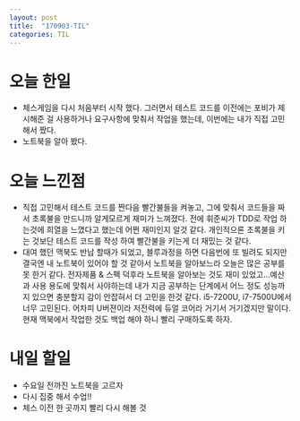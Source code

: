 ```yaml
---
layout: post
title:  "170903-TIL"
categories: TIL
---
```

오늘 한일
========
- 체스게임을 다시 처음부터 시작 했다. 그러면서 테스트 코드를 이전에는 포비가 제시해준 걸 사용하거나 요구사항에 맞춰서 작업을 했는데, 이번에는 내가 직접 고민해서 짰다.
- 노트북을 알아 봤다.

오늘 느낀점
=========
- 직접 고민해서 테스트 코드를 짠다음 빨간불들을 켜놓고, 그에 맞춰서 코드들을 짜서 초록불을 만드니까 알게모르게 재미가 느껴졌다. 전에 휘준씨가 TDD로 작업 하는것에 희열을 느꼈다고 했는데 어쩐 재미인지 알것 같다. 개인적으론 초록불을 키는 것보단 테스트 코드를 작성 하여 빨간불을 키는게 더 재밌는 것 같다.
- 대여 했던 맥북도 반납 할때가 되었고, 블루과정을 하면 다음번에 또 빌려도 되지만 결국엔 내 노트북이 있어야 할 것 같아서 노트북을 알아보느라 오늘은 많은 공부를 못 한거 같다. 전자제품 & 스펙 덕후라 노트북을 알아보는 것도 재미 있었고...예산과 사용 용도에 맞춰서 사야하는데 내가 지금 공부하는 단계에서 어느 정도 성능까지 있으면 충분할지 감이 안잡혀서 더 고민을 한것 같다. i5-7200U, i7-7500U에서 너무 고민된다. 어차피 U버젼이라 저전력에 듀얼 코어라 거기서 거기겠지만 말이다. 현재 맥북에서 작업한 것도 백업 해야 하니 빨리 구매하도록 하자.

내일 할일
========
- 수요일 전까진 노트북을 고르자
- 다시 집중 해서 수업!!
- 체스 이전 한 곳까지 빨리 다시 해볼 것
